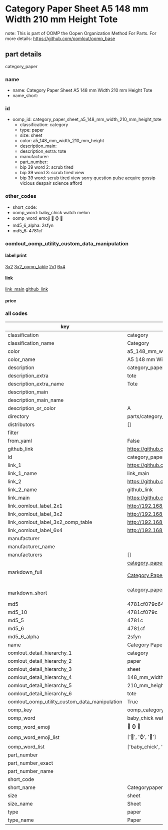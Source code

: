 # Category Paper Sheet A5 148 mm Width 210 mm Height Tote  

note: This is part of OOMP the Oopen Organization Method For Parts. For more details: https://github.com/oomlout/oomp_base

##  part details



category_paper

### name
* name: Category Paper Sheet A5 148 mm Width 210 mm Height Tote
* name_short: 
### id
* oomp_id: category_paper_sheet_a5_148_mm_width_210_mm_height_tote
  * classification: category
  * type: paper
  * size: sheet
  * color: a5_148_mm_width_210_mm_height
  * description_main: 
  * description_extra: tote
  * manufacturer: 
  * part_number: 
  * bip 39 word 2: scrub tired
  * bip 39 word 3: scrub tired view
  * bip 39 word: scrub tired view sorry question pulse acquire gossip vicious despair science afford

### other_codes
* short_code: 
* oomp_word: baby_chick watch melon
* oomp_word_emoji :baby_chick: :watch: :melon:
* md5_6_alpha: 2sfyn
* md5_6: 4781cf






### oomlout_oomp_utility_custom_data_manipulation
#### label print
[3x2](http://192.168.1.245:1112/?label=oomp%202sfyn)
[3x2_oomp_table](http://192.168.1.107:1112/?label=oomp%202sfyn)
[2x1](http://192.168.1.242:1112/?label=oomp%202sfyn)
[6x4](http://192.168.1.55:1112/?label=oomp%202sfyn)    

#### link

[link_main](https://github.com/oomlout/oomlout_oomp_current_version_messy/tree/main/parts/category_paper_sheet_a5_148_mm_width_210_mm_height_tote) [github_link](https://github.com/oomlout/oomlout_oomp_part_src/tree/main/parts/category_paper_sheet_a5_148_mm_width_210_mm_height_tote)                             

#### price







### all codes 
| key | value |  
| --- | --- |  
| classification | category |  
| classification_name | Category |  
| color | a5_148_mm_width_210_mm_height |  
| color_name | A5 148 mm Width 210 mm Height |  
| description | category_paper |  
| description_extra | tote |  
| description_extra_name | Tote |  
| description_main |  |  
| description_main_name |  |  
| description_or_color | A  |  
| directory | parts/category_paper_sheet_a5_148_mm_width_210_mm_height_tote |  
| distributors | [] |  
| filter |  |  
| from_yaml | False |  
| github_link | https://github.com/oomlout/oomlout_oomp_part_src/tree/main/parts/category_paper_sheet_a5_148_mm_width_210_mm_height_tote |  
| id | category_paper_sheet_a5_148_mm_width_210_mm_height_tote |  
| link_1 | https://github.com/oomlout/oomlout_oomp_current_version_messy/tree/main/parts/category_paper_sheet_a5_148_mm_width_210_mm_height_tote |  
| link_1_name | link_main |  
| link_2 | https://github.com/oomlout/oomlout_oomp_part_src/tree/main/parts/category_paper_sheet_a5_148_mm_width_210_mm_height_tote |  
| link_2_name | github_link |  
| link_main | https://github.com/oomlout/oomlout_oomp_current_version_messy/tree/main/parts/category_paper_sheet_a5_148_mm_width_210_mm_height_tote |  
| link_oomlout_label_2x1 | http://192.168.1.242:1112/?label=oomp%202sfyn |  
| link_oomlout_label_3x2 | http://192.168.1.245:1112/?label=oomp%202sfyn |  
| link_oomlout_label_3x2_oomp_table | http://192.168.1.107:1112/?label=oomp%202sfyn |  
| link_oomlout_label_6x4 | http://192.168.1.55:1112/?label=oomp%202sfyn |  
| manufacturer |  |  
| manufacturer_name |  |  
| manufacturers | [] |  
| markdown_full | [category_paper_sheet_a5_148_mm_width_210_mm_height_tote](https://github.com/oomlout/oomlout_oomp_current_version_messy/tree/main/parts/category_paper_sheet_a5_148_mm_width_210_mm_height_tote)<br>[](https://github.com/oomlout/oomlout_oomp_current_version_messy/tree/main/parts/category_paper_sheet_a5_148_mm_width_210_mm_height_tote)<br>[Category Paper Sheet A5 148 Mm Width 210 Mm Height Tote](https://github.com/oomlout/oomlout_oomp_current_version_messy/tree/main/parts/category_paper_sheet_a5_148_mm_width_210_mm_height_tote)<br><br> |  
| markdown_short | [category_paper_sheet_a5_148_mm_width_210_mm_height_tote](https://github.com/oomlout/oomlout_oomp_current_version_messy/tree/main/parts/category_paper_sheet_a5_148_mm_width_210_mm_height_tote)<br><br> |  
| md5 | 4781cf079c64e046b657ccf7e7f8ae0e |  
| md5_10 | 4781cf079c |  
| md5_5 | 4781c |  
| md5_6 | 4781cf |  
| md5_6_alpha | 2sfyn |  
| name | Category Paper Sheet A5 148 mm Width 210 mm Height Tote |  
| oomlout_detail_hierarchy_1 | category |  
| oomlout_detail_hierarchy_2 | paper |  
| oomlout_detail_hierarchy_3 | sheet |  
| oomlout_detail_hierarchy_4 | 148_mm_width |  
| oomlout_detail_hierarchy_5 | 210_mm_height |  
| oomlout_detail_hierarchy_6 | tote |  
| oomlout_oomp_utility_custom_data_manipulation | True |  
| oomp_key | oomp_category_paper_sheet_a5_148_mm_width_210_mm_height_tote |  
| oomp_word | baby_chick watch melon |  
| oomp_word_emoji | :baby_chick: :watch: :melon: |  
| oomp_word_emoji_list | [':baby_chick:', ':watch:', ':melon:'] |  
| oomp_word_list | ['baby_chick', 'watch', 'melon'] |  
| part_number |  |  
| part_number_exact |  |  
| part_number_name |  |  
| short_code |  |  
| short_name | Categorypaper |  
| size | sheet |  
| size_name | Sheet |  
| type | paper |  
| type_name | Paper |  
